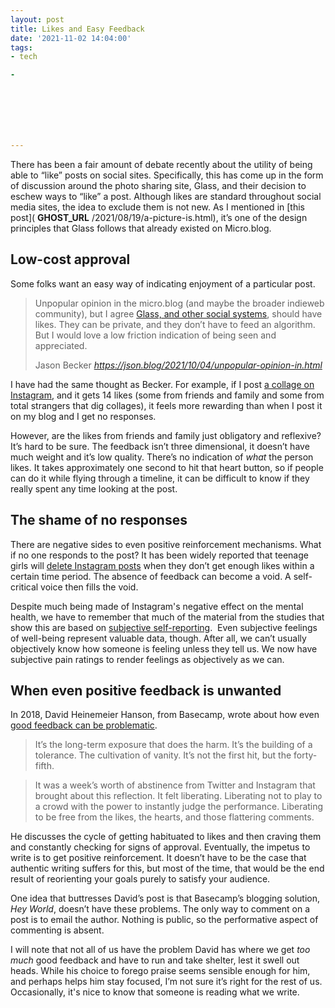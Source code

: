 ```yaml
---
layout: post
title: Likes and Easy Feedback
date: '2021-11-02 14:04:00'
tags:
- tech

- 







---
```


There has been a fair amount of debate recently about the utility of being able to “like” posts on social sites. Specifically, this has come up in the form of discussion around the photo sharing site, Glass, and their decision to eschew ways to “like” a post. Although likes are standard throughout social media sites, the idea to exclude them is not new. As I mentioned in [this post]( __GHOST_URL__ /2021/08/19/a-picture-is.html), it’s one of the design principles that Glass follows that already existed on Micro.blog.

## Low-cost approval

Some folks want an easy way of indicating enjoyment of a particular post.

<!--kg-card-begin: html-->

> Unpopular opinion in the micro.blog (and maybe the broader indieweb community), but I agree [Glass, and other social systems](https://birchtree.me/blog/i-think-glass-should-add-likes/), should have likes. They can be private, and they don’t have to feed an algorithm. But I would love a low friction indication of being seen and appreciated.
> 
> <footer>Jason Becker <cite><a href="https://json.blog/2021/10/04/unpopular-opinion-in.html">https://json.blog/2021/10/04/unpopular-opinion-in.html</a></cite></footer>

<script src="https://micro.blog/quoteback.js"></script><!--kg-card-end: html-->

I have had the same thought as Becker. For example, if I post [a collage on Instagram](https://www.instagram.com/p/CBwYUD_jcq3), and it gets 14 likes (some from friends and family and some from total strangers that dig collages), it feels more rewarding than when I post it on my blog and I get no responses.

However, are the likes from friends and family just obligatory and reflexive? It’s hard to be sure. The feedback isn’t three dimensional, it doesn’t have much weight and it’s low quality. There’s no indication of _what_ the person likes. It takes approximately one second to hit that heart button, so if people can do it while flying through a timeline, it can be difficult to know if they really spent any time looking at the post.

## The shame of no responses

There are negative sides to even positive reinforcement mechanisms. What if no one responds to the post? It has been widely reported that teenage girls will [delete Instagram posts](https://www.theguardian.com/media/2015/nov/04/instagram-young-women-self-esteem-essena-oneill) when they don’t get enough likes within a certain time period. The absence of feedback can become a void. A self-critical voice then fills the void.

Despite much being made of Instagram's negative effect on the mental health, we have to remember that much of the material from the studies that show this are based on [subjective self-reporting](https://unherd.com/2021/09/facebooks-bad-science/). &nbsp;Even subjective feelings of well-being represent valuable data, though. After all, we can’t usually objectively know how someone is feeling unless they tell us. We now have subjective pain ratings to render feelings as objectively as we can.

## When even positive feedback is unwanted

In 2018, David Heinemeier Hanson, from Basecamp, wrote about how even [good feedback can be problematic](https://world.hey.com/dhh/your-likes-hearts-and-flattering-comments-are-bad-for-my-brain-649e9010).

> It’s the long-term exposure that does the harm. It’s the building of a tolerance. The cultivation of vanity. It’s not the first hit, but the forty-fifth.

> It was a week’s worth of abstinence from Twitter and Instagram that brought about this reflection. It felt liberating. Liberating not to play to a crowd with the power to instantly judge the performance. Liberating to be free from the likes, the hearts, and those flattering comments.

He discusses the cycle of getting habituated to likes and then craving them and constantly checking for signs of approval. Eventually, the impetus to write is to get positive reinforcement. It doesn’t have to be the case that authentic writing suffers for this, but most of the time, that would be the end result of reorienting your goals purely to satisfy your audience.

One idea that buttresses David’s post is that Basecamp’s blogging solution, _Hey World_, doesn’t have these problems. The only way to comment on a post is to email the author. Nothing is public, so the performative aspect of commenting is absent.

I will note that not all of us have the problem David has where we get _too much_ good feedback and have to run and take shelter, lest it swell out heads. While his choice to forego praise seems sensible enough for him, and perhaps helps him stay focused, I’m not sure it’s right for the rest of us. Occasionally, it's nice to know that someone is reading what we write.

